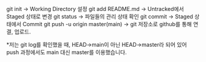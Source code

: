 git init -> Working Directory 설정
git add README.md -> Untracked에서 Staged 상태로 변경
git status -> 파일들의 관리 상태 확인
git commit -> Staged 상태에서 Commit
git push -u origin master(main) -> git 저장소로 github를 통해 연결, 업로드.

*저는 git log를 확인했을 때, HEAD->main이 아닌 HEAD->master라 되어 있어
push 과정에서도 main 대신 master를 이용했습니다.
